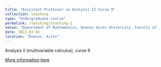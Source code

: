 ```yaml
---
title: "Assistant Professor in Analysis II Curse 9"
collection: teaching
type: "Undergraduate course"
permalink: /teaching/teaching-2
venue: "Department of Mathematics, Buenos Aires University, Faculty of Engineering"
date: 2022-03-01
location: "Buenos, Aires"
---
```


Analysis II (multivariable calculus), curse 9

[More information here](https://campusgrado.fi.uba.ar/course/view.php?id=37)
